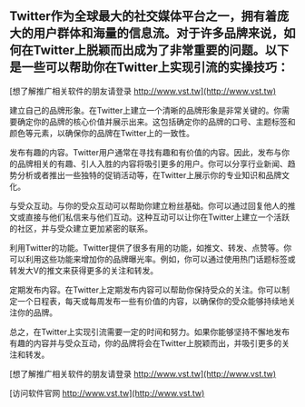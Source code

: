 ## **Twitter作为全球最大的社交媒体平台之一，拥有着庞大的用户群体和海量的信息流。对于许多品牌来说，如何在Twitter上脱颖而出成为了非常重要的问题。以下是一些可以帮助你在Twitter上实现引流的实操技巧：**

[想了解推广相关软件的朋友请登录 http://www.vst.tw](http://www.vst.tw)

建立自己的品牌形象。在Twitter上建立一个清晰的品牌形象是非常关键的。你需要确定你的品牌的核心价值并展示出来。这包括确定你的品牌的口号、主题标签和颜色等元素，以确保你的品牌在Twitter上的一致性。

发布有趣的内容。Twitter用户通常在寻找有趣和有价值的内容。因此，发布与你的品牌相关的有趣、引人入胜的内容将吸引更多的用户。你可以分享行业新闻、趋势分析或者推出一些独特的促销活动等，在Twitter上展示你的专业知识和品牌文化。

与受众互动。与你的受众互动可以帮助你建立粉丝基础。你可以通过回复他人的推文或直接与他们私信来与他们互动。这种互动可以让你在Twitter上建立一个活跃的社区，并与受众建立更加紧密的联系。

利用Twitter的功能。Twitter提供了很多有用的功能，如推文、转发、点赞等。你可以利用这些功能来增加你的品牌曝光率。例如，你可以通过使用热门话题标签或转发大V的推文来获得更多的关注和转发。

定期发布内容。在Twitter上定期发布内容可以帮助你保持受众的关注。你可以制定一个日程表，每天或每周发布一些有价值的内容，以确保你的受众能够持续地关注你的品牌。

总之，在Twitter上实现引流需要一定的时间和努力。如果你能够坚持不懈地发布有趣的内容并与受众互动，你的品牌将会在Twitter上脱颖而出，并吸引更多的关注和转发。

[想了解推广相关软件的朋友请登录 http://www.vst.tw](http://www.vst.tw)


[访问软件官网 http://www.vst.tw](http://www.vst.tw)
